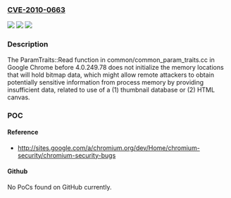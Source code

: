 ### [CVE-2010-0663](https://cve.mitre.org/cgi-bin/cvename.cgi?name=CVE-2010-0663)
![](https://img.shields.io/static/v1?label=Product&message=n%2Fa&color=blue)
![](https://img.shields.io/static/v1?label=Version&message=n%2Fa&color=blue)
![](https://img.shields.io/static/v1?label=Vulnerability&message=n%2Fa&color=brighgreen)

### Description

The ParamTraits<SkBitmap>::Read function in common/common_param_traits.cc in Google Chrome before 4.0.249.78 does not initialize the memory locations that will hold bitmap data, which might allow remote attackers to obtain potentially sensitive information from process memory by providing insufficient data, related to use of a (1) thumbnail database or (2) HTML canvas.

### POC

#### Reference
- http://sites.google.com/a/chromium.org/dev/Home/chromium-security/chromium-security-bugs

#### Github
No PoCs found on GitHub currently.

